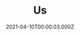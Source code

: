 ---
title: "Us"
year: 2019
date: 2021-04-10T00:00:03.000Z
permalink: /almanac/movies/2021-04-10-us/index.html
link: https://letterboxd.com/rknightuk/film/us-2019/
rating: 3
tmdbid: 458723
---